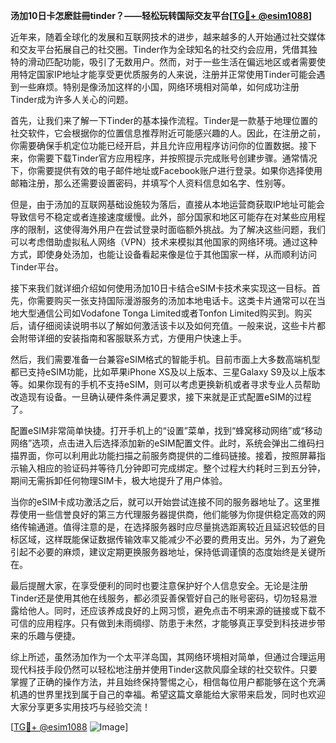 **汤加10日卡怎麽註冊tinder？——轻松玩转国际交友平台[[TG💪+ @esim1088](https://t.me/s/esim1088)]**

近年来，随着全球化的发展和互联网技术的进步，越来越多的人开始通过社交媒体和交友平台拓展自己的社交圈。Tinder作为全球知名的社交约会应用，凭借其独特的滑动匹配功能，吸引了无数用户。然而，对于一些生活在偏远地区或者需要使用特定国家IP地址才能享受更优质服务的人来说，注册并正常使用Tinder可能会遇到一些麻烦。特别是像汤加这样的小国，网络环境相对简单，如何成功注册Tinder成为许多人关心的问题。

首先，让我们来了解一下Tinder的基本操作流程。Tinder是一款基于地理位置的社交软件，它会根据你的位置信息推荐附近可能感兴趣的人。因此，在注册之前，你需要确保手机定位功能已经开启，并且允许应用程序访问你的位置数据。接下来，你需要下载Tinder官方应用程序，并按照提示完成账号创建步骤。通常情况下，你需要提供有效的电子邮件地址或Facebook账户进行登录。如果你选择使用邮箱注册，那么还需要设置密码，并填写个人资料信息如名字、性别等。

但是，由于汤加的互联网基础设施较为落后，直接从本地运营商获取IP地址可能会导致信号不稳定或者连接速度缓慢。此外，部分国家和地区可能存在对某些应用程序的限制，这使得海外用户在尝试登录时面临额外挑战。为了解决这些问题，我们可以考虑借助虚拟私人网络（VPN）技术来模拟其他国家的网络环境。通过这种方式，即使身处汤加，也能让设备看起来像是位于其他国家一样，从而顺利访问Tinder平台。

接下来我们就详细介绍如何使用汤加10日卡结合eSIM卡技术来实现这一目标。首先，你需要购买一张支持国际漫游服务的汤加本地电话卡。这类卡片通常可以在当地大型通信公司如Vodafone Tonga Limited或者Tonfon Limited购买到。购买后，请仔细阅读说明书以了解如何激活该卡以及如何充值。一般来说，这些卡片都会附带详细的安装指南和客服联系方式，方便用户快速上手。

然后，我们需要准备一台兼容eSIM格式的智能手机。目前市面上大多数高端机型都已支持eSIM功能，比如苹果iPhone XS及以上版本、三星Galaxy S9及以上版本等。如果你现有的手机不支持eSIM，则可以考虑更换新机或者寻求专业人员帮助改造现有设备。一旦确认硬件条件满足要求，接下来就是正式配置eSIM的过程了。

配置eSIM非常简单快捷。打开手机上的“设置”菜单，找到“蜂窝移动网络”或“移动网络”选项，点击进入后选择添加新的eSIM配置文件。此时，系统会弹出二维码扫描界面，你可以利用此功能扫描之前服务商提供的二维码链接。接着，按照屏幕指示输入相应的验证码并等待几分钟即可完成绑定。整个过程大约耗时三到五分钟，期间无需拆卸任何物理SIM卡，极大地提升了用户体验。

当你的eSIM卡成功激活之后，就可以开始尝试连接不同的服务器地址了。这里推荐使用一些信誉良好的第三方代理服务器提供商，他们能够为你提供稳定高效的网络传输通道。值得注意的是，在选择服务器时应尽量挑选距离较近且延迟较低的目标区域，这样既能保证数据传输效率又能减少不必要的费用支出。另外，为了避免引起不必要的麻烦，建议定期更换服务器地址，保持低调谨慎的态度始终是关键所在。

最后提醒大家，在享受便利的同时也要注意保护好个人信息安全。无论是注册Tinder还是使用其他在线服务，都必须妥善保管好自己的账号密码，切勿轻易泄露给他人。同时，还应该养成良好的上网习惯，避免点击不明来源的链接或下载不可信的应用程序。只有做到未雨绸缪、防患于未然，才能够真正享受到科技进步带来的乐趣与便捷。

综上所述，虽然汤加作为一个太平洋岛国，其网络环境相对简单，但通过合理运用现代科技手段仍然可以轻松地注册并使用Tinder这款风靡全球的社交软件。只要掌握了正确的操作方法，并且始终保持警惕之心，相信每位用户都能够在这个充满机遇的世界里找到属于自己的幸福。希望这篇文章能给大家带来启发，同时也欢迎大家分享更多实用技巧与经验交流！

[[TG💪+ @esim1088](https://t.me/s/esim1088) ![Image](https://i.postimg.cc/4NQfJmqS/Snipaste-2025-05-13-00-14-12.png)]